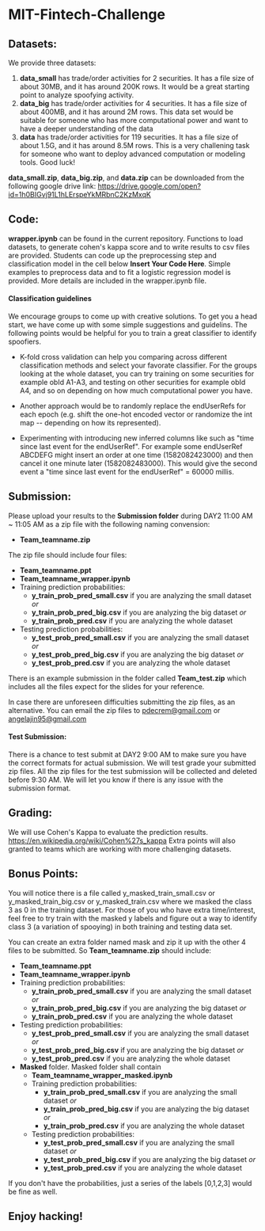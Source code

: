 # MIT-Fintech-Challenge

## Datasets:
We provide three datasets:
1. **data_small** has trade/order activities for 2 securities. It has a file size of about 30MB, and it has around 200K rows. It would be a great starting point to analyze spoofying activity. 
2. **data_big** has trade/order activities for 4 securities. It has a file size of about 400MB, and it has around 2M rows. This data set would be suitable for someone who has more computational power and want to have a deeper understanding of the data
3. **data** has trade/order activities for 119 securities. It has a file size of about 1.5G, and it has around 8.5M rows. This is a very challening task for someone who want to deploy advanced computation or modeling tools. Good luck!

**data_small.zip**, **data_big.zip**, and **data.zip** can be downloaded from the following google drive link: https://drive.google.com/open?id=1h0BIGvj91L1hLErspeYkMRbnC2KzMxqK

## Code:
**wrapper.ipynb** can be found in the current repository. Functions to load datasets, to generate cohen's kappa score and to write results to csv files are provided. Students can code up the preprocessing step and classification model in the cell below **Insert Your Code Here**. Simple examples to preprocess data and to fit a logistic regression model is provided. More details are included in the wrapper.ipynb file. 

#### Classification guidelines
We encourage groups to come up with creative solutions. To get you a head start, we have come up with some simple suggestions and guidelins. The following points would be helpful for you to train a great classifier to identify spoofiers.
- K-fold cross validation can help you comparing across different classification methods and select your favorate classifier. For the groups looking at the whole dataset, you can try training on some securities for example obId A1-A3, and testing on other securities for example obId A4, and so on depending on how much computational power you have.

- Another approach would be to randomly replace the endUserRefs for each epoch (e.g. shift the one-hot encoded vector or randomize the int map -- depending on how its represented).

- Experimenting with introducing new inferred columns like such as "time since last event for the endUserRef". For example some endUserRef ABCDEFG might insert an order at one time (1582082423000) and then cancel it one minute later (1582082483000). This would give the second event a "time since last event for the endUserRef" = 60000 millis.

## Submission:
Please upload your results to the **Submission folder** during DAY2 11:00 AM ~ 11:05 AM as a zip file with the following naming convension:
* **Team_teamname.zip** 

The zip file should include four files:
* **Team_teamname.ppt**
* **Team_teamname_wrapper.ipynb**
* Training prediction probabilities:
  * **y_train_prob_pred_small.csv** if you are analyzing the small dataset
  *or*
  * **y_train_prob_pred_big.csv** if you are analyzing the big dataset
  *or*
  * **y_train_prob_pred.csv** if you are analyzing the whole dataset
* Testing prediction probabilities:
  * **y_test_prob_pred_small.csv** if you are analyzing the small dataset
  *or*
  * **y_test_prob_pred_big.csv** if you are analyzing the big dataset
  *or*
  * **y_test_prob_pred.csv** if you are analyzing the whole dataset

There is an example submission in the folder called **Team_test.zip** which includes all the files expect for the slides for your reference.

In case there are unforeseen difficulties submitting the zip files, as an alternative. You can email the zip files to pdecrem@gmail.com or angelajin95@gmail.com

#### Test Submission: 
There is a chance to test submit at DAY2 9:00 AM to make sure you have the correct formats for actual submission. We will test grade your submitted zip files. All the zip files for the test submission will be collected and deleted before 9:30 AM. We will let you know if there is any issue with the submission format.

## Grading:
We will use Cohen's Kappa to evaluate the prediction results. https://en.wikipedia.org/wiki/Cohen%27s_kappa Extra points will also granted to teams which are working with more challenging datasets. 

## Bonus Points:
You will notice there is a file called y_masked_train_small.csv or y_masked_train_big.csv or y_masked_train.csv where we masked the class 3 as 0 in the training dataset. For those of you who have extra time/interest, feel free to try train with the masked y labels and figure out a way to identify class 3 (a variation of spooying) in both training and testing data set. 

You can create an extra folder named mask and zip it up with the other 4 files to be submitted. So **Team_teamname.zip** should include:
* **Team_teamname.ppt**
* **Team_teamname_wrapper.ipynb**
* Training prediction probabilities:
    * **y_train_prob_pred_small.csv** if you are analyzing the small dataset
    *or*
    * **y_train_prob_pred_big.csv** if you are analyzing the big dataset
    *or*
    * **y_train_prob_pred.csv** if you are analyzing the whole dataset
* Testing prediction probabilities:
  * **y_test_prob_pred_small.csv** if you are analyzing the small dataset
  *or*
  * **y_test_prob_pred_big.csv** if you are analyzing the big dataset
  *or*
  * **y_test_prob_pred.csv** if you are analyzing the whole dataset
* **Masked** folder. Masked folder shall contain
  * **Team_teamname_wrapper_masked.ipynb**
  * Training prediction probabilities:
    * **y_train_prob_pred_small.csv** if you are analyzing the small dataset
    *or*
    * **y_train_prob_pred_big.csv** if you are analyzing the big dataset
    *or*
    * **y_train_prob_pred.csv** if you are analyzing the whole dataset
  * Testing prediction probabilities:
    * **y_test_prob_pred_small.csv** if you are analyzing the small dataset
    *or*
    * **y_test_prob_pred_big.csv** if you are analyzing the big dataset
    *or*
    * **y_test_prob_pred.csv** if you are analyzing the whole dataset

If you don't have the probabilities, just a series of the labels \[0,1,2,3\] would be fine as well.

## Enjoy hacking!

